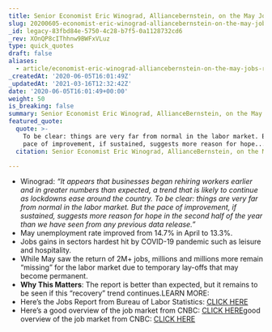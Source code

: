 ```yaml
---
title: Senior Economist Eric Winograd, Alliancebernstein, on the May Jobs Report.
slug: 20200605-economist-eric-winograd-alliancebernstein-on-the-may-jobs-report
_id: legacy-83fbd84e-5750-4c28-b7f5-0a1128732cd6
_rev: XOnQP8cIThhnw9BWFxVLuz
type: quick_quotes
draft: false
aliases:
  - article/economist-eric-winograd-alliancebernstein-on-the-may-jobs-report/
_createdAt: '2020-06-05T16:01:49Z'
_updatedAt: '2021-03-16T12:32:42Z'
date: '2020-06-05T16:01:49+00:00'
weight: 50
is_breaking: false
summary: Senior Economist Eric Winograd, AllianceBernstein, on the May Jobs Report.
featured_quote:
  quote: >-
    To be clear: things are very far from normal in the labor market. But the
    pace of improvement, if sustained, suggests more reason for hope...
  citation: Senior Economist Eric Winograd, AllianceBernstein, on the May Jobs Report.

---
```

* Winograd: _“It appears that businesses began rehiring workers earlier and in greater numbers than expected, a trend that is likely to continue as lockdowns ease around the country. To be clear: things are very far from normal in the labor market. But the pace of improvement, if sustained, suggests more reason for hope in the second half of the year than we have seen from any previous data release.”_
* May unemployment rate improved from 14.7% in April to 13.3%.
* Jobs gains in sectors hardest hit by COVID-19 pandemic such as leisure and hospitality.
* While May saw the return of 2M+ jobs, millions and millions more remain “missing” for the labor market due to temporary lay-offs that may become permanent.
* **Why This Matters**: The report is better than expected, but it remains to be seen if this “recovery” trend continues.LEARN MORE:
* Here’s the Jobs Report from Bureau of Labor Statistics: [CLICK HERE](https://www.bls.gov/news.release/pdf/empsit.pdf)
* Here’s a good overview of the job market from CNBC: [CLICK HERE](https://www.cnbc.com/2020/06/05/jobs-report-may-2020.html)good overview of the job market from CNBC: [CLICK HERE](https://www.cnbc.com/2020/06/05/jobs-report-may-2020.html)